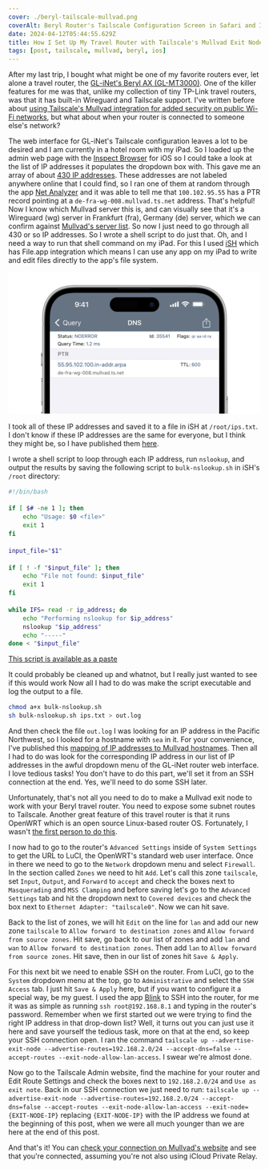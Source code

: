 ```yaml
---
cover: ./beryl-tailscale-mullvad.png
coverAlt: Beryl Router's Tailscale Configuration Screen in Safari and Inspect Browser
date: 2024-04-12T05:44:55.629Z
title: How I Set Up My Travel Router with Tailscale's Mullvad Exit Nodes
tags: [post, tailscale, mullvad, beryl, ios]
---
```


After my last trip, I bought what might be one of my favorite routers ever, let alone a travel router, the [GL-iNet's Beryl AX (GL-MT3000)](https://www.gl-inet.com/products/gl-mt3000/). One of the killer features for me was that, unlike my collection of tiny TP-Link travel routers, was that it has built-in Wireguard and Tailscale support. I've written before about [using Tailscale's Mullvad integration for added security on public Wi-Fi networks](https://melkat.blog/p/tailscale-nearby-exit-nodes), but what about when your router is connected to someone else's network?

The web interface for GL-iNet's Tailscale configuration leaves a lot to be desired and I am currently in a hotel room with my iPad. So I loaded up the admin web page with the [Inspect Browser](https://apps.apple.com/us/app/inspect-browser/id1203594958) for iOS so I could take a look at the list of IP addresses it populates the dropdown box with. This gave me an array of about [430 IP addresses](https://paste.melanie.lol/tailscale-mullvad-exit-node-ips.txt). These addresses are not labeled anywhere online that I could find, so I ran one of them at random through the app [Net Analyzer](https://apps.apple.com/us/app/network-analyzer-pro/id557405467) and it was able to tell me that `100.102.95.55` has a PTR record pointing at a `de-fra-wg-008.mullvad.ts.net` address. That's helpful! Now I know which Mullvad server this is, and can visually see that it's a Wireguard (wg) server in Frankfurt (fra), Germany (de) server, which we can confirm against [Mullvad's server list](https://mullvad.net/en/servers). So now I just need to go through all 430 or so IP addresses. So I wrote a shell script to do just that. Oh, and I need a way to run that shell command on my iPad. For this I used [iSH](https://apps.apple.com/us/app/ish-shell/id1436902243) which has File.app integration which means I can use any app on my iPad to write and edit files directly to the app's file system.

![Net Analyzer doing a lookup on a Tailscale IP address for a Mullvad exit node](./beryl-tailscale-mullvad2.png)

I took all of these IP addresses and saved it to a file in iSH at `/root/ips.txt`. I don't know if these IP addresses are the same for everyone, but I think they might be, so I have published them [here](https://paste.melanie.lol/tailscale-mullvad-exit-node-ips.txt).

I wrote a shell script to loop through each IP address, run `nslookup`, and output the results by saving the following script to `bulk-nslookup.sh` in iSH's `/root` directory:

```sh
#!/bin/bash

if [ $# -ne 1 ]; then
    echo "Usage: $0 <file>"
    exit 1
fi

input_file="$1"

if [ ! -f "$input_file" ]; then
    echo "File not found: $input_file"
    exit 1
fi

while IFS= read -r ip_address; do
    echo "Performing nslookup for $ip_address"
    nslookup "$ip_address"
    echo "-----"
done < "$input_file"
```

[This script is available as a paste](https://paste.melanie.lol/bulk-nslookup.sh)

It could probably be cleaned up and whatnot, but I really just wanted to see if this would work Now all I had to do was make the script executable and log the output to a file.

```sh
chmod a+x bulk-nslookup.sh
sh bulk-nslookup.sh ips.txt > out.log
```

And then check the file `out.log` I was looking for an IP address in the Pacific Northwest, so I looked for a hostname with `sea` in it. For your convenience, I've published this [mapping of IP addresses to Mullvad hostnames](https://paste.melanie.lol/mullvad-to-tailscale-ip.txt). Then all I had to do was look for the corresponding IP address in our list of IP addresses in the awful dropdown menu of the GL-iNet router web interface. I love tedious tasks! You don't have to do this part, we'll set it from an SSH connection at the end. Yes, we'll need to do some SSH later.

Unfortunately, that's not all you need to do to make a Mullvad exit node to work with your Beryl travel router. You need to expose some subnet routes to Tailscale. Another great feature of this travel router is that it runs OpenWRT which is an open source Linux-based router OS. Fortunately, I wasn't [the first person to do this](https://forum.openwrt.org/t/help-to-configure-tailscale-as-a-proxy-service/142428/2).

I now had to go to the router's `Advanced Settings` inside of `System Settings` to get the URL to LuCI, the OpenWRT's standard web user interface. Once in there we need to go to the `Network` dropdown menu and select `Firewall`. In the section called `Zones` we need to hit `Add`. Let's call this zone `tailscale`, set `Input`, `Output`, and `Forward` to `accept` and check the boxes next to `Masquerading` and `MSS Clamping` and before saving let's go to the `Advanced Settings` tab and hit the dropdown next to `Covered devices` and check the box next to `Ethernet Adapter: "tailscale0"`. Now we can hit save.

Back to the list of zones, we will hit `Edit` on the line for `lan` and add our new zone `tailscale` to `Allow forward to destination zones` and `Allow forward from source zones`. Hit save, go back to our list of zones and add `lan` and `wan` to `Allow forward to destination zones`. Then add `lan` to `Allow forward from source zones`. Hit save, then in our list of zones hit `Save & Apply`.

For this next bit we need to enable SSH on the router. From LuCI, go to the `System` dropdown menu at the top, go to `Administrative` and select the `SSH Access` tab. I just hit `Save & Apply` here, but if you want to configure it a special way, be my guest. I used the app [Blink](https://apps.apple.com/us/app/blink-shell-build-code/id1594898306) to SSH into the router, for me it was as simple as running `ssh root@192.168.8.1` and typing in the router's password. Remember when we first started out we were trying to find the right IP address in that drop-down list? Well, it turns out you can just use it here and save yourself the tedious task, more on that at the end, so keep your SSH connection open. I ran the command `tailscale up --advertise-exit-node --advertise-routes=192.168.2.0/24 --accept-dns=false --accept-routes --exit-node-allow-lan-access`. I swear we're almost done.

Now go to the Tailscale Admin website, find the machine for your router and Edit Route Settings and check the boxes next to `192.168.2.0/24` and `Use as exit note`. Back in our SSH connection we just need to run: `tailscale up --advertise-exit-node --advertise-routes=192.168.2.0/24 --accept-dns=false --accept-routes --exit-node-allow-lan-access --exit-node={EXIT-NODE-IP}` replacing `{EXIT-NODE-IP}` with the IP address we found at the beginning of this post, when we were all much younger than we are here at the end of this post.

And that's it! You can [check your connection on Mullvad's website](https://mullvad.net/en/check) and see that you're connected, assuming you're not also using iCloud Private Relay.
